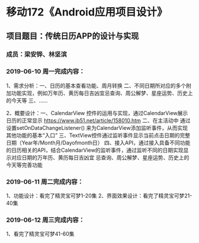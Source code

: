 # 移动172《Android应用项目设计》
## 项目题目：传统日历APP的设计与实现
### 成员：梁安铧、林坚滨

### 2019-06-10 周一完成内容：
1、需求分析：一、日历的基本查看功能、周月转换
            二、不同日期所对应的多个附加功能实现，例如万年历、黄历每日吉凶宜忌查询、周公解梦、星座运势、历史上的今天等
            三、……

2、概要设计：一、CalendarView 控件的运用与实现，通过CalendarView展示日历的正常显示
               https://www.jb51.net/article/158010.htm
            二、在主活动中 通过设置setOnDataChangeListener() 来为CalendarView添加监听事件，从而实现其他功能的基本“入口”
            三、TextView控件通过监听事件显示当前点击日期的完整日期（Year年/Month月/Dayofmonth日）
            四、接入API，通过接入具备不同功能的日历相关的API，结合CalendarView的监听事件，通过监听不同的日期实现显示对应日期的万年历、黄历每日吉凶宜             忌查询、周公解梦、星座运势、历史上的今天等完善功能

### 2019-06-11 周二完成内容：
1、功能设计：看完了精灵宝可梦1-20集
2、界面效果设计：看完了精灵宝可梦21-40集


### 2019-06-12 周三完成内容：
1、看完了精灵宝可梦41-60集
